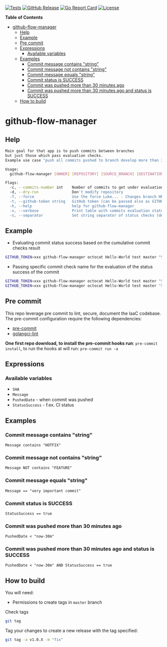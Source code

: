 [![Tests][tests-badge]][tests-link]
[![GitHub Release][release-badge]][release-link]
[![Go Report Card][report-badge]][report-link]
[![License][license-badge]][license-link]

<!-- START doctoc generated TOC please keep comment here to allow auto update -->
<!-- DON'T EDIT THIS SECTION, INSTEAD RE-RUN doctoc TO UPDATE -->
**Table of Contents**

- [github-flow-manager](#github-flow-manager)
  - [Help](#help)
  - [Example](#example)
  - [Pre commit](#pre-commit)
  - [Expressions](#expressions)
    - [Available variables](#available-variables)
  - [Examples](#examples)
    - [Commit message contains "string"](#commit-message-contains-string)
    - [Commit message not contains "string"](#commit-message-not-contains-string)
    - [Commit message equals "string"](#commit-message-equals-string)
    - [Commit status is SUCCESS](#commit-status-is-success)
    - [Commit was pushed more than 30 minutes ago](#commit-was-pushed-more-than-30-minutes-ago)
    - [Commit was pushed more than 30 minutes ago and status is SUCCESS](#commit-was-pushed-more-than-30-minutes-ago-and-status-is-success)
  - [How to build](#how-to-build)

<!-- END doctoc generated TOC please keep comment here to allow auto update -->

# github-flow-manager

## Help

```sh
Main goal for that app is to push commits between branches
but just those which pass evaluation checks.
Example use case "push all commits pushed to branch develop more than 30 minutes ago to branch master"

Usage:
  github-flow-manager [OWNER] [REPOSITORY] [SOURCE_BRANCH] [DESTINATION_BRANCH] [EXPRESSION] [SPECIFIC_COMMIT_CHECK_NAME - Optional] [flags]

Flags:
  -c, --commits-number int    Number of commits to get under evaluation (>0, <=100) (default 100)
  -d, --dry-run               Don't modify repository
  -f, --force                 Use the force Luke... - Changes branch HEAD with force
  -t, --github-token string   GitHub token (can be passed also as GITHUB_TOKEN env variable
  -h, --help                  help for github-flow-manager
  -v, --verbose               Print table with commits evaluation status
  -s, --separator             Set string separator of status checks (default ,)
```

## Example

- Evaluating commit status success based on the cumulative commit checks result

```sh
GITHUB_TOKEN=xxx github-flow-manager octocat Hello-World test master "StatusSuccess == false" --verbose --dry-run
```

- Passing specific commit check name for the evaluation of the status success of the commit

```sh
GITHUB_TOKEN=xxx github-flow-manager octocat Hello-World test master "StatusSuccess == false" "pipeline-name-to-be-checked" --verbose --dry-run
GITHUB_TOKEN=xxx github-flow-manager octocat Hello-World test master "StatusSuccess == false" "pipeline-1-name-to-be-checked,pipeline-2-name-to-be-checked" --verbose --dry-run
```

## Pre commit

This repo leverage pre commit to lint, secure, document the IaaC codebase. The pre-commit configuration require the following dependencies:

- [pre-commit](https://pre-commit.com/#install)
- [golangci-lint](https://golangci-lint.run/usage/install/#local-installation)

**One first repo download, to install the pre-commit hooks run**: `pre-commit install`, to run the hooks at will run: `pre-commit run -a`

## Expressions

### Available variables

- `SHA`
- `Message`
- `PushedDate` - when commit was pushed
- `StatusSuccess` - f.ex. CI status

## Examples

### Commit message contains "string"

`Message contains "HOTFIX"`

### Commit message not contains "string"

`Message NOT contains "FEATURE"`

### Commit message equals "string"

`Message == "very important commit"`

### Commit status is SUCCESS

`StatusSuccess == true`

### Commit was pushed more than 30 minutes ago

`PushedDate < "now-30m"`

### Commit was pushed more than 30 minutes ago and status is SUCCESS

`PushedDate < "now-30m" AND StatusSuccess == true`

## How to build

You will need:

- Permissions to create tags in `master` branch

Check tags

```sh
git tag
```

Tag your changes to create a new release with the tag specified:

```sh
git tag -a v1.0.X -m "fix"
```

<!-- JUST BADGES & LINKS -->
[tests-badge]: https://img.shields.io/github/workflow/status/DocPlanner/github-flow-manager/Tests
[tests-link]: https://github.com/DocPlanner/github-flow-manager/actions?query=workflow%3ATests

[release-badge]: https://img.shields.io/github/release/DocPlanner/github-flow-manager.svg?logo=github&labelColor=262b30
[release-link]: https://github.com/DocPlanner/github-flow-manager/releases

[report-badge]: https://goreportcard.com/badge/github.com/DocPlanner/github-flow-manager
[report-link]: https://goreportcard.com/report/github.com/DocPlanner/github-flow-manager

[license-badge]: https://img.shields.io/github/license/DocPlanner/github-flow-manager
[license-link]: https://github.com/DocPlanner/github-flow-manager/blob/master/LICENSE
